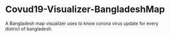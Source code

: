 # Covud19-Visualizer-BangladeshMap
A Bangladesh map visualizer uses to know corona virus update for every district of bangladesh.
